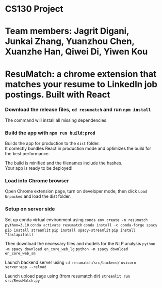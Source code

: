 # CS130 Project
# Team members: Jagrit Digani, Junkai Zhang, Yuanzhou Chen, Xuanzhe Han, Qiwei Di, Yiwen Kou
# ResuMatch: a chrome extension that matches your resume to LinkedIn job postings. Built with React

### Download the release files, `cd resumatch` and run `npm install`

The command will install all missing dependencies.

### Build the app with `npm run build:prod`

Builds the app for production to the `dist` folder.\
It correctly bundles React in production mode and optimizes the build for the best performance.

The build is minified and the filenames include the hashes.\
Your app is ready to be deployed!

### Load into Chrome browser

Open Chrome extension page, turn on developer mode, then click `Load Unpacked` and load the dist folder. 

### Setup on server side 

Set up conda virtual environment using 
`conda env create -n resumatch python=3.10`
`conda activate resumatch`
`conda install -c conda-forge spacy`
`pip install streamlit`
`pip install spacy-streamlit`
`pip install "fastapi[all]`

Then download the necessary files and models for the NLP analysis 
`python -m spacy download en_core_web_lg`
`python -m spacy download en_core_web_sm`

Launch backend server using 
`cd resumatch/src/backend/` 
`uvicorn server:app --reload`

Launch upload page using (from resumatch dir)
`streamlit run src/ResuMatch.py `
